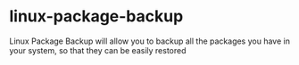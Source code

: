 # linux-package-backup
Linux Package Backup will allow you to backup all the packages you have in your system, so that they can be easily restored
